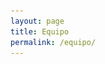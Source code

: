 ```yaml
---
layout: page
title: Equipo
permalink: /equipo/
---
```

<html lang="en">
<head>
    <meta charset="UTF-8">
    <meta name="viewport" content="width=device-width, initial-scale=1.0">
    <title>Equipo</title>
    <style>
        /* Add some basic styling to your images and subtext */
        .image-container {
            display: flex;
            justify-content: space-between;
            max-width: 800px; /* Adjust the width based on your design */
            margin: 0 auto; /* Center the container */
        }

        .image-container img {
            max-width: 30%; /* Adjust the width of each image */
            height: auto;
            margin-bottom: 10px; /* Add space between image and subtext */
        }

        .subtext {
            text-align: center;
        }
    </style>
</head>
<body>
    style="background-color: #add8e6; color: black;">
    <div class="image-container">
        <div>
            <img src="docs/assets/bulbasaur.png" alt="Image 1">
            <p class="subtext">Bruno de León - 220743</p>
        </div>
        <div>
            <img src="docs/assets/Yo.jpg" alt="Image 2">
            <p class="subtext">Christian Zorrón - 231768</p>
        </div>
        <div>
            <img src="docs/assets/squirtle.jpg" alt="Image 3">
            <p class="subtext">Pilar Martínez - 268474</p>
        </div>
    </div>

</body>
</html>

## Información del equipo...

Pueden poner links y fotos!

